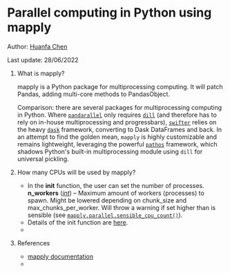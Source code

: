 # Parallel computing in Python using mapply

Author: [Huanfa Chen](github.com/huanfachen)

Last update: 28/06/2022

1. What is mapply?

   mapply is a Python package for multiprocessing computing. It will patch Pandas, adding multi-core methods to PandasObject.

   Comparison: there are several packages for multiprocessing computing in Python. Where [`pandarallel`](https://github.com/nalepae/pandarallel) only requires [`dill`](https://github.com/uqfoundation/dill) (and therefore has to rely on in-house multiprocessing and progressbars), [`swifter`](https://github.com/jmcarpenter2/swifter) relies on the heavy [`dask`](https://github.com/dask/dask) framework, converting to Dask DataFrames and back. In an attempt to find the golden mean, `mapply` is highly customizable and remains lightweight, leveraging the powerful [`pathos`](https://github.com/uqfoundation/pathos) framework, which shadows Python's built-in multiprocessing module using `dill` for universal pickling.

2. How many CPUs will be used by mapply?

   - In the **init** function, the user can set the number of processes. **n_workers** ([*int*](https://docs.python.org/3/library/functions.html#int)) – Maximum amount of workers (processes) to spawn. Might be lowered depending on chunk_size and max_chunks_per_worker. Will throw a warning if set higher than is sensible (see [`mapply.parallel.sensible_cpu_count()`](https://mapply.readthedocs.io/en/stable/_code_reference/mapply.html#mapply.parallel.sensible_cpu_count)).
   - Details of the init function are [here](https://mapply.readthedocs.io/en/stable/_code_reference/mapply.html).
   - 

3. References

   - [mapply documentation](https://mapply.readthedocs.io/en/stable/_code_reference/mapply.html)
   - 